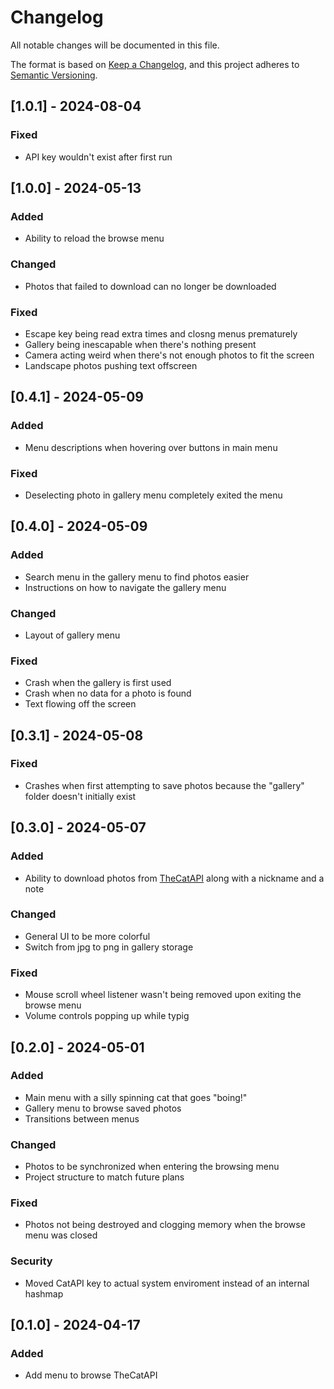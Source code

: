 # Changelog
All notable changes will be documented in this file.

The format is based on [Keep a Changelog](https://keepachangelog.com/en/1.0.0/),
and this project adheres to [Semantic Versioning](https://semver.org/spec/v2.0.0.html).

## [1.0.1] - 2024-08-04
### Fixed
- API key wouldn't exist after first run

## [1.0.0] - 2024-05-13
### Added
- Ability to reload the browse menu

### Changed
- Photos that failed to download can no longer be downloaded

### Fixed
- Escape key being read extra times and closng menus prematurely
- Gallery being inescapable when there's nothing present
- Camera acting weird when there's not enough photos to fit the screen
- Landscape photos pushing text offscreen


## [0.4.1] - 2024-05-09
### Added
- Menu descriptions when hovering over buttons in main menu

### Fixed
- Deselecting photo in gallery menu completely exited the menu


## [0.4.0] - 2024-05-09
### Added
- Search menu in the gallery menu to find photos easier
- Instructions on how to navigate the gallery menu

### Changed
- Layout of gallery menu

### Fixed
- Crash when the gallery is first used
- Crash when no data for a photo is found
- Text flowing off the screen


## [0.3.1] - 2024-05-08
### Fixed
- Crashes when first attempting to save photos because the "gallery" folder doesn't initially exist


## [0.3.0] - 2024-05-07
### Added
- Ability to download photos from [TheCatAPI](https://thecatapi.com/) along with a nickname and a note

### Changed
- General UI to be more colorful
- Switch from jpg to png in gallery storage

### Fixed
- Mouse scroll wheel listener wasn't being removed upon exiting the browse menu
- Volume controls popping up while typig


## [0.2.0] - 2024-05-01
### Added
- Main menu with a silly spinning cat that goes "boing!"
- Gallery menu to browse saved photos
- Transitions between menus

### Changed
- Photos to be synchronized when entering the browsing menu
- Project structure to match future plans

### Fixed
- Photos not being destroyed and clogging memory when the browse menu was closed

### Security
- Moved CatAPI key to actual system enviroment instead of an internal hashmap


## [0.1.0] - 2024-04-17
### Added
- Add menu to browse TheCatAPI